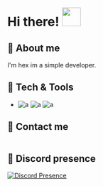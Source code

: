 <h1>Hi there! <img src="https://media.giphy.com/media/gM5qFksULw54NMWyry/giphy.gif" height="42px"></h1>

## 👒 About me
I'm hex im a simple developer.

## 🔧 Tech & Tools
- ![a](https://img.shields.io/badge/CSS-239120?&style=for-the-badge&logo=css3&logoColor=white)
![a](https://img.shields.io/badge/JavaScript-F7DF1E?style=for-the-badge&logo=javascript&logoColor=black)
![a](https://img.shields.io/badge/HTML5-E34F26?style=for-the-badge&logo=html5&logoColor=white)

## 📎 Contact me
![<img src="https://img.shields.io/badge/Discord-7289DA?style=for-the-badge&logo=discord&logoColor=white">](https://discord.com/users/852812755307593728)

## 📎 Discord presence
[![Discord Presence](https://lanyard.cnrad.dev/api/852812755307593728)](https://discord.com/users/852812755307593728)
